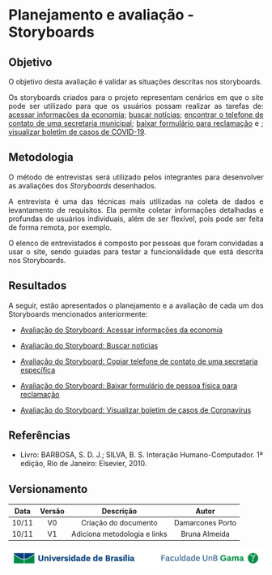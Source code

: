 # Planejamento e avaliação - Storyboards

## Objetivo

<p align = "justify">O objetivo desta avaliação é validar as situações descritas nos storyboards.</p>
<p align = "justify">Os storyboards criados para o projeto representam cenários em que o site pode ser utilizado para que os usuários possam realizar as tarefas de: <a href="https://interacao-humano-computador.github.io/2020.1-Prefeiturade-Aguas-Lindas-de-Goias/storyboard/storyboard_1/">acessar informações da economia</a>; <a href="https://interacao-humano-computador.github.io/2020.1-Prefeiturade-Aguas-Lindas-de-Goias/storyboard/storyboard_2/">buscar notícias</a>; <a href="https://interacao-humano-computador.github.io/2020.1-Prefeiturade-Aguas-Lindas-de-Goias/storyboard/storyboard_3/">encontrar o telefone de contato de uma secretaria municipal</a>; <a href="https://interacao-humano-computador.github.io/2020.1-Prefeiturade-Aguas-Lindas-de-Goias/storyboard/storyboard_4/">baixar formulário para reclamação</a> e ; <a href="https://interacao-humano-computador.github.io/2020.1-Prefeiturade-Aguas-Lindas-de-Goias/storyboard/storyboard_5/">visualizar boletim de casos de COVID-19</a>.</p>

## Metodologia

<p align = "justify">O método de entrevistas será utilizado pelos integrantes para desenvolver as avaliações dos <i>Storyboards</i> desenhados. </p>
<p align = "justify">A entrevista é uma das técnicas mais utilizadas na coleta de dados e levantamento de requisitos. Ela permite coletar informações detalhadas e profundas de usuários individuais, além de ser flexível, pois pode ser feita de forma remota, por exemplo.</p>
<p align = "justify">O elenco de entrevistados é composto por pessoas que foram convidadas a usar o site, sendo guiadas para testar a funcionalidade que está descrita nos Storyboards.</p>

## Resultados

<p align = "justify">A seguir, estão apresentados o planejamento e a avaliação de cada um dos Storyboards mencionados anteriormente:</p>

- <p><a href="../av_storyboard1">Avaliação do Storyboard: Acessar informações da economia</a></p>
- <p><a href="../av_storyboard2">Avaliação do Storyboard: Buscar notícias</a></p>
- <p><a href="../av_storyboard3">Avaliação do Storyboard: Copiar telefone de contato de uma secretaria específica</a></p>
- <p><a href="../av_storyboard4">Avaliação do Storyboard: Baixar formulário de pessoa física para reclamação</a></p>
- <p><a href="../av_storyboard5">Avaliação do Storyboard: Visualizar boletim de casos de Coronavírus</a></p>


## Referências

- Livro: BARBOSA, S. D. J.; SILVA, B. S. Interação Humano-Computador. 1ª edição, Rio de Janeiro: Elsevier, 2010.

## Versionamento

| Data | Versão |           Descrição             |    Autor    |
|:----:|:------:|:-------------------------------:|:-----------:|
|10/11 |V0      |     Criação do documento        |Damarcones Porto|
|10/11 |V1      |  Adiciona metodologia e links   |Bruna Almeida|

<div> <p align = "center"><img src="../../imagens/unb-fga-extenso.jpg" width="700"></div>







